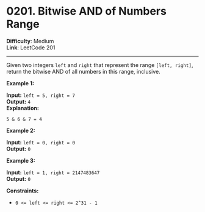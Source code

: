 # 0201. Bitwise AND of Numbers Range

**Difficulty**: Medium  
**Link**: LeetCode 201

---

Given two integers `left` and `right` that represent the range `[left, right]`, return the bitwise AND of all numbers in this range, inclusive.

**Example 1:**

**Input:** `left = 5, right = 7`  
**Output:** `4`  
**Explanation:** 
    
    5 & 6 & 7 = 4

**Example 2:**

**Input:** `left = 0, right = 0`  
**Output:** `0`

**Example 3:**

**Input:** `left = 1, right = 2147483647`  
**Output:** `0`

**Constraints:**

* `0 <= left <= right <= 2^31 - 1`
